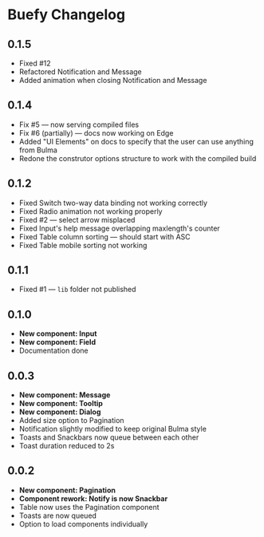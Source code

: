 # Buefy Changelog

## 0.1.5

* Fixed #12
* Refactored Notification and Message
* Added animation when closing Notification and Message


## 0.1.4

* Fix #5 — now serving compiled files
* Fix #6 (partially) — docs now working on Edge
* Added "UI Elements" on docs to specify that the user can use anything from Bulma
* Redone the construtor options structure to work with the compiled build

## 0.1.2

* Fixed Switch two-way data binding not working correctly
* Fixed Radio animation not working properly
* Fixed #2 — select arrow misplaced
* Fixed Input's help message overlapping maxlength's counter
* Fixed Table column sorting — should start with ASC
* Fixed Table mobile sorting not working

## 0.1.1

* Fixed #1 — ``lib`` folder not published

## 0.1.0

* **New component: Input**
* **New component: Field**
* Documentation done

## 0.0.3

* **New component: Message**
* **New component: Tooltip**
* **New component: Dialog**
* Added size option to Pagination
* Notification slightly modified to keep original Bulma style
* Toasts and Snackbars now queue between each other
* Toast duration reduced to 2s

## 0.0.2

* **New component: Pagination**
* **Component rework: Notify is now Snackbar**
* Table now uses the Pagination component
* Toasts are now queued
* Option to load components individually
